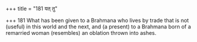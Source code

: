 +++
title = "181 यत् तु"

+++
181	What has been given to a Brahmana who lives by trade that is not (useful) in this world and the next, and (a present) to a Brahmana born of a remarried woman (resembles) an oblation thrown into ashes.